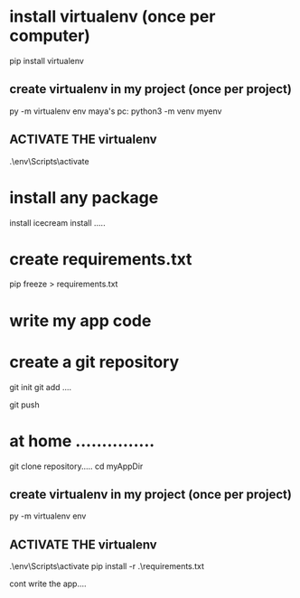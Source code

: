 # install virtualenv (once per computer)
pip install virtualenv

## create virtualenv in my project (once per project)
py -m virtualenv env
maya's pc: python3 -m venv myenv

## ACTIVATE THE virtualenv
.\env\Scripts\activate

# install any package
install icecream
install .....

# ########################################
# create requirements.txt
pip freeze > requirements.txt
# ###########################

# write my app code 

# create a git repository
git init
git add ....

git push

# at home ...............
git clone repository.....
cd myAppDir

## create virtualenv in my project (once per project)
py -m virtualenv env

## ACTIVATE THE virtualenv
.\env\Scripts\activate
pip install -r .\requirements.txt

cont write the app....
